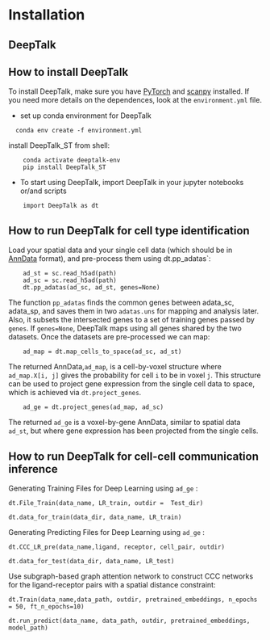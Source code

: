 # Installation
## **DeepTalk**
## How to install DeepTalk

To install DeepTalk, make sure you have [PyTorch](https://pytorch.org/) and [scanpy](https://scanpy.readthedocs.io/en/stable/) installed. If you need more details on the dependences, look at the `environment.yml` file.

- set up conda environment for DeepTalk

```
  conda env create -f environment.yml
```

  install DeepTalk_ST from shell:

```
    conda activate deeptalk-env
    pip install DeepTalk_ST
```

- To start using DeepTalk, import DeepTalk in your jupyter notebooks or/and scripts

```
    import DeepTalk as dt
```

## How to run DeepTalk for cell type identification

Load your spatial data and your single cell data (which should be in [AnnData](https://anndata.readthedocs.io/en/latest/) format), and pre-process them using dt.pp_adatas`:

```
    ad_st = sc.read_h5ad(path)
    ad_sc = sc.read_h5ad(path)
    dt.pp_adatas(ad_sc, ad_st, genes=None)
```

The function `pp_adatas` finds the common genes between adata_sc, adata_sp, and saves them in two `adatas.uns` for mapping and analysis later. Also, it subsets the intersected genes to a set of training genes passed by `genes`. If `genes=None`, DeepTalk maps using all genes shared by the two datasets. Once the datasets are pre-processed we can map:

```
    ad_map = dt.map_cells_to_space(ad_sc, ad_st)
```

The returned AnnData,`ad_map`, is a cell-by-voxel structure where `ad_map.X[i, j]` gives the probability for cell `i` to be in voxel `j`. This structure can be used to project gene expression from the single cell data to space, which is achieved via `dt.project_genes`.

```
    ad_ge = dt.project_genes(ad_map, ad_sc)
```

The returned `ad_ge` is a voxel-by-gene AnnData, similar to spatial data `ad_st`, but where gene expression has been projected from the single cells. 

## How to run DeepTalk for cell-cell communication inference

Generating Training Files for Deep Learning using `ad_ge` :

```
dt.File_Train(data_name, LR_train, outdir =  Test_dir)
```
```
dt.data_for_train(data_dir, data_name, LR_train)
```
Generating Predicting Files for Deep Learning using `ad_ge` :
```
dt.CCC_LR_pre(data_name,ligand, receptor, cell_pair, outdir)
```
```
dt.data_for_test(data_dir, data_name, LR_test)
```
Use subgraph-based graph attention network to construct CCC networks for the ligand-receptor pairs with a spatial distance constraint:

```
dt.Train(data_name,data_path, outdir, pretrained_embeddings, n_epochs = 50, ft_n_epochs=10)
```
```
dt.run_predict(data_name, data_path, outdir, pretrained_embeddings, model_path)
```

